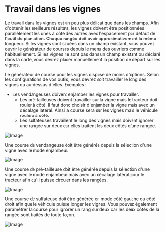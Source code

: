 # Travail dans les vignes


Le travail dans les vignes est un peu plus délicat que dans les champs.
Afin d'obtenir les meilleurs résultats, les vignes doivent être positionnées parallèlement les unes à côté des autres avec l'espacement par défaut de l'outil de plantation. Chaque rangée doit avoir approximativement la même longueur.
Si les vignes sont situées dans un champ existant, vous pouvez ouvrir le générateur de courses depuis le menu des ouvriers comme habituellement.
Si les vignes ne sont pas dans un champ existant ou déclaré dans la carte, vous devrez placer manuellement la position de départ sur les vignes.



Le générateur de course pour les vignes dispose de moins d'options. Selon les configurations de vos outils, vous devrez soit travailler le long des vignes ou au-dessus d'elles. 
Exemples :  
 - Les vendangeuses doivent enjamber les vignes pour travailler.
    - Les pré-tailleuses doivent travailler sur la vigne mais le tracteur doit rouler à côté. Il faut donc choisir d'enjamber la vigne mais avec un décalage latéral.  Ainsi la course sera sur les vignes mais le véhicule roulera à côté.
    - Les sulfateuses travaillent le long des vignes mais doivent ignorer une rangée sur deux car elles traitent les deux côtés d'une rangée.


![Image](images/vineworkgen_0_0_765_510.png)


Une course de vendangeuse doit être générée depuis la sélection d'une vigne avec le mode enjambeur.


![Image](images/vineworkharvest_0_0_765_510.png)


Une course de pré-tailleuse  doit être générée depuis la sélection d'une vigne avec le mode enjambeur mais avec un décalage latéral pour le tracteur afin qu'il puisse circuler dans les rangées.


![Image](images/vineworkpruner_0_0_765_510.png)


Une course de sulfateuse doit être générée en mode côté gauche ou côté droit afin que le véhicule puisse longer les vignes. Vous pouvez également paramétrer la course pour ignorer un rang sur deux car les deux côtés de la rangée sont traités de toute façon.


![Image](images/vineworkspray_0_0_765_510.png)

